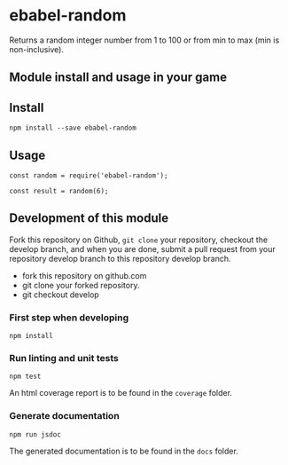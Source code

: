 # ebabel-random
Returns a random integer number from 1 to 100 or from min to max (min is non-inclusive).

## Module install and usage in your game

## Install
```
npm install --save ebabel-random
```

## Usage
```
const random = require('ebabel-random');

const result = random(6);
```

## Development of this module
Fork this repository on Github, `git clone` your repository, checkout the develop branch, and when you are done, submit a pull request from your repository develop branch to this repository develop branch.

* fork this repository on github.com
* git clone your forked repository.
* git checkout develop

### First step when developing
```
npm install
```

### Run linting and unit tests
```
npm test
```

An html coverage report is to be found in the `coverage` folder.

### Generate documentation
```
npm run jsdoc
```

The generated documentation is to be found in the `docs` folder.
